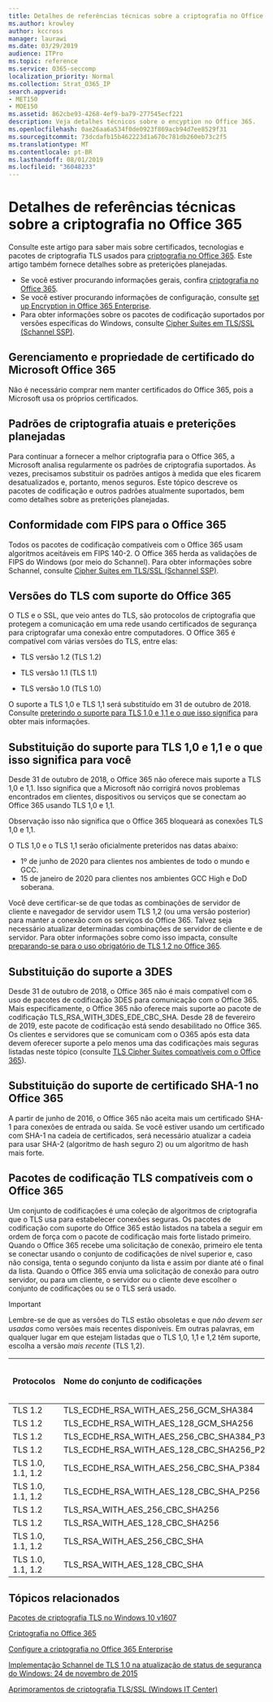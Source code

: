 ```yaml
---
title: Detalhes de referências técnicas sobre a criptografia no Office 365
ms.author: krowley
author: kccross
manager: laurawi
ms.date: 03/29/2019
audience: ITPro
ms.topic: reference
ms.service: O365-seccomp
localization_priority: Normal
ms.collection: Strat_O365_IP
search.appverid:
- MET150
- MOE150
ms.assetid: 862cbe93-4268-4ef9-ba79-277545ecf221
description: Veja detalhes técnicos sobre o encyption no Office 365.
ms.openlocfilehash: 0ae26aa6a534f0de0923f869acb94d7ee8529f31
ms.sourcegitcommit: 73dcdafb15b462223d1a670c781db260eb73c2f5
ms.translationtype: MT
ms.contentlocale: pt-BR
ms.lasthandoff: 08/01/2019
ms.locfileid: "36048233"
---
```

# <a name="technical-reference-details-about-encryption-in-office-365"></a>Detalhes de referências técnicas sobre a criptografia no Office 365

Consulte este artigo para saber mais sobre certificados, tecnologias e pacotes de criptografia TLS usados para [criptografia no Office 365](encryption.md). Este artigo também fornece detalhes sobre as preterições planejadas.
  
- Se você estiver procurando informações gerais, confira [criptografia no Office 365](encryption.md).
- Se você estiver procurando informações de configuração, consulte [set up Encryption in Office 365 Enterprise](set-up-encryption.md).
- Para obter informações sobre os pacotes de codificação suportados por versões específicas do Windows, consulte [Cipher Suites em TLS/SSL (Schannel SSP)](https://docs.microsoft.com/windows/desktop/SecAuthN/cipher-suites-in-schannel).
    
## <a name="microsoft-office-365-certificate-ownership-and-management"></a>Gerenciamento e propriedade de certificado do Microsoft Office 365

Não é necessário comprar nem manter certificados do Office 365, pois a Microsoft usa os próprios certificados.
  
## <a name="current-encryption-standards-and-planned-deprecations"></a>Padrões de criptografia atuais e preterições planejadas

Para continuar a fornecer a melhor criptografia para o Office 365, a Microsoft analisa regularmente os padrões de criptografia suportados. Às vezes, precisamos substituir os padrões antigos à medida que eles ficarem desatualizados e, portanto, menos seguros. Este tópico descreve os pacotes de codificação e outros padrões atualmente suportados, bem como detalhes sobre as preterições planejadas. 

## <a name="fips-compliance-for-office-365"></a>Conformidade com FIPS para o Office 365
Todos os pacotes de codificação compatíveis com o Office 365 usam algoritmos aceitáveis em FIPS 140-2. O Office 365 herda as validações de FIPS do Windows (por meio do Schannel). Para obter informações sobre Schannel, consulte [Cipher Suites em TLS/SSL (Schannel SSP)](https://docs.microsoft.com/windows/desktop/SecAuthN/cipher-suites-in-schannel).
  
## <a name="versions-of-tls-supported-by-office-365"></a>Versões do TLS com suporte do Office 365

O TLS e o SSL, que veio antes do TLS, são protocolos de criptografia que protegem a comunicação em uma rede usando certificados de segurança para criptografar uma conexão entre computadores. O Office 365 é compatível com várias versões do TLS, entre elas:
  
- TLS versão 1.2 (TLS 1.2)
    
- TLS versão 1.1 (TLS 1.1)
    
- TLS versão 1.0 (TLS 1.0)
    
 O suporte a TLS 1,0 e TLS 1,1 será substituído em 31 de outubro de 2018. Consulte [preterindo o suporte para TLS 1,0 e 1,1 e o que isso significa](technical-reference-details-about-encryption.md#TLS11and12deprecation) para obter mais informações. 
  
## <a name="deprecating-support-for-tls-10-and-11-and-what-this-means-for-you"></a>Substituição do suporte para TLS 1,0 e 1,1 e o que isso significa para você
<a name="TLS11and12deprecation"> </a>

Desde 31 de outubro de 2018, o Office 365 não oferece mais suporte a TLS 1,0 e 1,1. Isso significa que a Microsoft não corrigirá novos problemas encontrados em clientes, dispositivos ou serviços que se conectam ao Office 365 usando TLS 1,0 e 1,1.

Observação isso não significa que o Office 365 bloqueará as conexões TLS 1,0 e 1,1. 

O TLS 1,0 e o TLS 1,1 serão oficialmente preteridos nas datas abaixo:
- 1º de junho de 2020 para clientes nos ambientes de todo o mundo e GCC.
- 15 de janeiro de 2020 para clientes nos ambientes GCC High e DoD soberana. 

Você deve certificar-se de que todas as combinações de servidor de cliente e navegador de servidor usem TLS 1,2 (ou uma versão posterior) para manter a conexão com os serviços do Office 365. Talvez seja necessário atualizar determinadas combinações de servidor de cliente e de servidor. Para obter informações sobre como isso impacta, consulte [preparando-se para o uso obrigatório de TLS 1,2 no Office 365](https://support.microsoft.com/en-us/help/4057306/preparing-for-tls-1-2-in-office-365).
  
## <a name="deprecating-support-for-3des"></a>Substituição do suporte a 3DES
<a name="TLS11and12deprecation"> </a>

Desde 31 de outubro de 2018, o Office 365 não é mais compatível com o uso de pacotes de codificação 3DES para comunicação com o Office 365. Mais especificamente, o Office 365 não oferece mais suporte ao pacote de codificação TLS_RSA_WITH_3DES_EDE_CBC_SHA. Desde 28 de fevereiro de 2019, este pacote de codificação está sendo desabilitado no Office 365. Os clientes e servidores que se comunicam com o O365 após esta data devem oferecer suporte a pelo menos uma das codificações mais seguras listadas neste tópico (consulte [TLS Cipher Suites compatíveis com o Office 365](technical-reference-details-about-encryption.md#TLSCipherSuites)).
  
## <a name="deprecating-sha-1-certificate-support-in-office-365"></a>Substituição do suporte de certificado SHA-1 no Office 365
<a name="TLS11and12deprecation"> </a>

A partir de junho de 2016, o Office 365 não aceita mais um certificado SHA-1 para conexões de entrada ou saída. Se você estiver usando um certificado com SHA-1 na cadeia de certificados, será necessário atualizar a cadeia para usar SHA-2 (algoritmo de hash seguro 2) ou um algoritmo de hash mais forte.
  
## <a name="tls-cipher-suites-supported-by-office-365"></a>Pacotes de codificação TLS compatíveis com o Office 365
<a name="TLSCipherSuites"> </a>

Um conjunto de codificações é uma coleção de algoritmos de criptografia que o TLS usa para estabelecer conexões seguras. Os pacotes de codificação com suporte do Office 365 estão listados na tabela a seguir em ordem de força com o pacote de codificação mais forte listado primeiro. Quando o Office 365 recebe uma solicitação de conexão, primeiro ele tenta se conectar usando o conjunto de codificações de nível superior e, caso não consiga, tenta o segundo conjunto da lista e assim por diante até o final da lista. Quando o Office 365 envia uma solicitação de conexão para outro servidor, ou para um cliente, o servidor ou o cliente deve escolher o conjunto de codificações ou se o TLS será usado.

> [!IMPORTANT]
> Lembre-se de que as versões do TLS estão obsoletas e que *não devem ser usadas* como versões mais recentes disponíveis. Em outras palavras, em qualquer lugar em que estejam listadas que o TLS 1,0, 1,1 e 1,2 têm suporte, escolha a versão *mais recente* (TLS 1,2).
  
|**Protocolos**|**Nome do conjunto de codificações**|**Algoritmo/intensidade de troca de chave**|**Suporte perfeito a sigilo total**|**Algoritmo de autenticação/intensidade**|**Codificação/força**|
|:-----|:-----|:-----|:-----|:-----|:-----|
|TLS 1.2  <br/> |TLS_ECDHE_RSA_WITH_AES_256_GCM_SHA384  <br/> |ECDH/192  <br/> |Sim  <br/> |RSA/112  <br/> |AES/256  <br/> |
|TLS 1.2  <br/> |TLS_ECDHE_RSA_WITH_AES_128_GCM_SHA256  <br/> |ECDH/128  <br/> |Sim  <br/> |RSA/112  <br/> |AES/128  <br/> |
|TLS 1.2  <br/> |TLS_ECDHE_RSA_WITH_AES_256_CBC_SHA384_P384  <br/> |ECDH/192  <br/> |Sim  <br/> |RSA/112  <br/> |AES/256  <br/> |
|TLS 1.2  <br/> |TLS_ECDHE_RSA_WITH_AES_128_CBC_SHA256_P256  <br/> |ECDH/128  <br/> |Sim  <br/> |RSA/112  <br/> |AES/128  <br/> |
|TLS 1.0, 1.1, 1.2  <br/> |TLS_ECDHE_RSA_WITH_AES_256_CBC_SHA_P384  <br/> |ECDH/192  <br/> |Sim  <br/> |RSA/112  <br/> |AES/256  <br/> |
|TLS 1.0, 1.1, 1.2  <br/> |TLS_ECDHE_RSA_WITH_AES_128_CBC_SHA_P256  <br/> |ECDH/128  <br/> |Sim  <br/> |RSA/112  <br/> |AES/128  <br/> |
|TLS 1.2  <br/> |TLS_RSA_WITH_AES_256_CBC_SHA256  <br/> |RSA/112  <br/> |Não  <br/> |RSA/112  <br/> |AES/256  <br/> |
|TLS 1.2  <br/> |TLS_RSA_WITH_AES_128_CBC_SHA256  <br/> |RSA/112  <br/> |Não  <br/> |RSA/112  <br/> |AES/128  <br/> |
|TLS 1.0, 1.1, 1.2  <br/> |TLS_RSA_WITH_AES_256_CBC_SHA  <br/> |RSA/112  <br/> |Não  <br/> |RSA/112  <br/> |AES/256  <br/> |
|TLS 1.0, 1.1, 1.2  <br/> |TLS_RSA_WITH_AES_128_CBC_SHA  <br/> |RSA/112  <br/> |Não  <br/> |RSA/112  <br/> |AES/128  <br/> |
   
## <a name="related-topics"></a>Tópicos relacionados
[Pacotes de criptografia TLS no Windows 10 v1607](https://docs.microsoft.com/windows/desktop/SecAuthN/tls-cipher-suites-in-windows-10-v1607)

[Criptografia no Office 365](encryption.md)
  
[Configure a criptografia no Office 365 Enterprise](set-up-encryption.md)
  
[Implementação Schannel de TLS 1,0 na atualização de status de segurança do Windows: 24 de novembro de 2015](https://support.microsoft.com/kb/3117336)
  
[Aprimoramentos de criptografia TLS/SSL (Windows IT Center)](https://technet.microsoft.com/en-us/library/cc766285%28v=ws.10%29.aspx)
  

